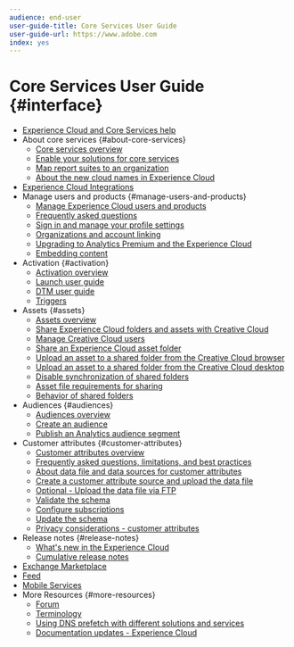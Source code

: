 ```yaml
---
audience: end-user
user-guide-title: Core Services User Guide
user-guide-url: https://www.adobe.com
index: yes
---
```


# Core Services User Guide {#interface}

+ [Experience Cloud and Core Services help](experience-cloud.md)
+ About core services {#about-core-services}
    + [Core services overview](core-services-landing.md)
    + [Enable your solutions for core services](core-services/core-services.md)
    + [Map report suites to an organization](core-services/report-suite-mapping.md)
    + [About the new cloud names in Experience Cloud](solutions-core-services.md)
+ [Experience Cloud Integrations](marketing-cloud-integrations.md)
+ Manage users and products {#manage-users-and-products}
    + [Manage Experience Cloud users and products](admin-getting-started/admin-getting-started.md)
    + [Frequently asked questions](admin-getting-started/faq.md)
    + [Sign in and manage your profile settings](admin-getting-started/getting-started-experience-cloud.md)
    + [Organizations and account linking](admin-getting-started/organizations.md)
    + [Upgrading to Analytics Premium and the Experience Cloud](admin-getting-started/upgrade-to-analytics-premium.md)
    + [Embedding content](admin-getting-started/oembed.md)
+ Activation {#activation}
    + [Activation overview](activation/activation.md)
    + [Launch user guide](https://marketing.adobe.com/resources/help/en_US/experience-cloud/launch/)
    + [DTM user guide](https://marketing.adobe.com/resources/help/en_US/dtm/)
    + [Triggers](activation/triggers.md)
+ Assets {#assets}
    + [Assets overview](experience-cloud-assets/experience-cloud-assets.md)
    + [Share Experience Cloud folders and assets with Creative Cloud](experience-cloud-assets/creative-cloud.md)
    + [Manage Creative Cloud users](experience-cloud-assets/t-admin-add-cc-user.md)
    + [Share an Experience Cloud asset folder](experience-cloud-assets/t-share-creative-cloud.md)
    + [Upload an asset to a shared folder from the Creative Cloud browser](experience-cloud-assets/t-upload-asset-cc.md)
    + [Upload an asset to a shared folder from the Creative Cloud desktop](experience-cloud-assets/t-cc-asset-upload-thor.md)
    + [Disable synchronization of shared folders](experience-cloud-assets/t-disable-asset-sync.md)
    + [Asset file requirements for sharing](experience-cloud-assets/assets-file-reqs.md)
    + [Behavior of shared folders](experience-cloud-assets/asset-behavior.md)
+ Audiences {#audiences}
    + [Audiences overview](audience-library/audience-library.md)
    + [Create an audience](audience-library/t-audience-create.md)
    + [Publish an Analytics audience segment](audience-library/t-publish-audience-segment.md)
+ Customer attributes {#customer-attributes}
    + [Customer attributes overview](attributes/attributes.md)
    + [Frequently asked questions, limitations, and best practices](attributes/faq-crs.md)
    + [About data file and data sources for customer attributes](attributes/crs-data-file.md)
    + [Create a customer attribute source and upload the data file](attributes/t-crs-usecase.md)
    + [Optional - Upload the data file via FTP](attributes/t-upload-attributes-ftp.md)
    + [Validate the schema](attributes/validate-schema.md)
    + [Configure subscriptions](attributes/subscription.md)
    + [Update the schema](attributes/t-update-schema.md)
    + [Privacy considerations - customer attributes](attributes/privacy-mac.md)
+ Release notes {#release-notes}
    + [What's new in the Experience Cloud](marketing-cloud-interface/marketing-cloud-interface.md)
    + [Cumulative release notes](marketing-cloud-interface/release-notes.md)
+ [Exchange Marketplace](exchange.md)
+ [Feed](feed.md)
+ [Mobile Services](https://marketing.adobe.com/resources/help/en_US/mobile/)
+ More Resources {#more-resources}
    + [Forum](https://forums.adobe.com/community/experience-cloud)
    + [Terminology](terms.md)
    + [Using DNS prefetch with different solutions and services](dns-prefetch.md)
    + [Documentation updates - Experience Cloud](doc-updates.md)
